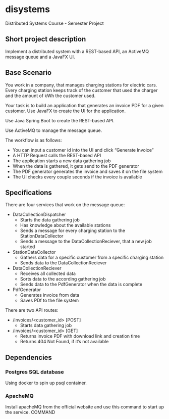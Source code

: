 # disystems
Distributed Systems Course - Semester Project

## Short project description
Implement a distributed system with a REST-based API, an ActiveMQ message queue and a JavaFX UI.

## Base Scenario

You work in a company, that manages charging stations for electric cars. Every charging station keeps track of the customer that used the charger and the amount of kWh the customer used.

Your task is to build an application that generates an invoice PDF for a given customer. Use JavaFX to create the UI for the application.

Use Java Spring Boot to create the REST-based API.

Use ActiveMQ to manage the message queue.

The workflow is as follows:
- You can input a customer id into the UI and click “Generate Invoice”
- A HTTP Request calls the REST-based API
- The application starts a new data gathering job
- When the data is gathered, it gets send to the PDF generator
- The PDF generator generates the invoice and saves it on the file system
- The UI checks every couple seconds if the invoice is available

## Specifications

There are four services that work on the message queue:
- DataCollectionDispatcher
    - Starts the data gathering job
    - Has knowledge about the available stations
    - Sends a message for every charging station to the StationDataCollector 
    - Sends a message to the DataCollectionReciever, that a new job started
- StationDataCollector
    - Gathers data for a specific customer from a specific charging station 
    - Sends data to the DataCollectionReciever
- DataCollectionReciever
    - Receives all collected data
    - Sorts data to the according gathering job
    - Sends data to the PdfGenerator when the data is complete 
- PdfGenerator
    - Generates invoice from data 
    - Saves PDf to the file system

There are two API routes:
- /invoices/<customer_id> [POST]
    - Starts data gathering job
- /invoices/<customer_id> [GET]
    - Returns invoice PDF with download link and creation time 
    - Returns 404 Not Found, if it’s not available

## Dependencies 
### Postgres SQL database
Using docker to spin up psql container.

### ApacheMQ
Install apacheMQ from the official website and use this command to start up the service.
COMMAND 
